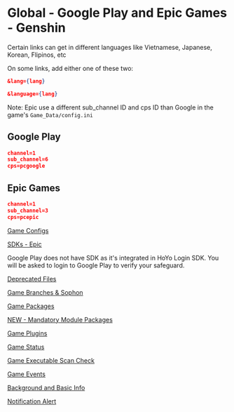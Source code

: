 # Global - Google Play and Epic Games - Genshin

Certain links can get in different languages like Vietnamese, Japanese, Korean, Flipinos, etc

On some links, add either one of these two:

```json
&lang={lang}
```

```json
&language={lang}
```

Note: Epic use a different sub_channel ID and cps ID than Google in the game's `Game_Data/config.ini`

## Google Play

```json
channel=1
sub_channel=6
cps=pcgoogle
```

## Epic Games

```json
channel=1
sub_channel=3
cps=pcepic
```

[Game Configs](https://sg-hyp-api.hoyoverse.com/hyp/hyp-connect/api/getGameConfigs?launcher_id=8fANlj5K7I)

[SDKs - Epic](https://sg-hyp-api.hoyoverse.com/hyp/hyp-connect/api/getGameChannelSDKs?launcher_id=8fANlj5K7I&channel=1&sub_channel=3)

Google Play does not have SDK as it's integrated in HoYo Login SDK. You will be asked to login to Google Play to verify your safeguard.

[Deprecated Files](https://sg-hyp-api.hoyoverse.com/hyp/hyp-connect/api/getGameDeprecatedFileConfigs?launcher_id=8fANlj5K7I)

[Game Branches & Sophon](https://sg-hyp-api.hoyoverse.com/hyp/hyp-connect/api/getGameBranches?launcher_id=8fANlj5K7I)

[Game Packages](https://sg-hyp-api.hoyoverse.com/hyp/hyp-connect/api/getGamePackages?launcher_id=8fANlj5K7I)

[NEW - Mandatory Module Packages](https://sg-hyp-api.hoyoverse.com/hyp/hyp-connect/api/getWPFPackages?launcher_id=8fANlj5K7I)

[Game Plugins](https://sg-hyp-api.hoyoverse.com/hyp/hyp-connect/api/getGamePlugins?launcher_id=8fANlj5K7I)

[Game Status](https://sg-hyp-api.hoyoverse.com/hyp/hyp-connect/api/getGames?launcher_id=8fANlj5K7I&language=en-us)

[Game Executable Scan Check](https://sg-hyp-api.hoyoverse.com/hyp/hyp-connect/api/getGameScanInfo?launcher_id=8fANlj5K7I)

[Game Events](https://sg-hyp-api.hoyoverse.com/hyp/hyp-connect/api/getGameContent?launcher_id=8fANlj5K7I&game_id=gopR6Cufr3&language=en-us)

[Background and Basic Info](https://sg-hyp-api.hoyoverse.com/hyp/hyp-connect/api/getAllGameBasicInfo?launcher_id=VYTpXlbWo8)

[Notification Alert](https://sg-hyp-api.hoyoverse.com/hyp/hyp-connect/api/getNotification?launcher_id=VYTpXlbWo8&language=en-us&type=NOTIFICATION_TYPE_RED_DOT)
